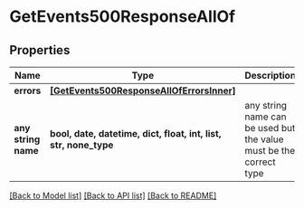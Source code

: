 # GetEvents500ResponseAllOf


## Properties
Name | Type | Description | Notes
------------ | ------------- | ------------- | -------------
**errors** | [**[GetEvents500ResponseAllOfErrorsInner]**](GetEvents500ResponseAllOfErrorsInner.md) |  | [optional] 
**any string name** | **bool, date, datetime, dict, float, int, list, str, none_type** | any string name can be used but the value must be the correct type | [optional]

[[Back to Model list]](../README.md#documentation-for-models) [[Back to API list]](../README.md#documentation-for-api-endpoints) [[Back to README]](../README.md)


